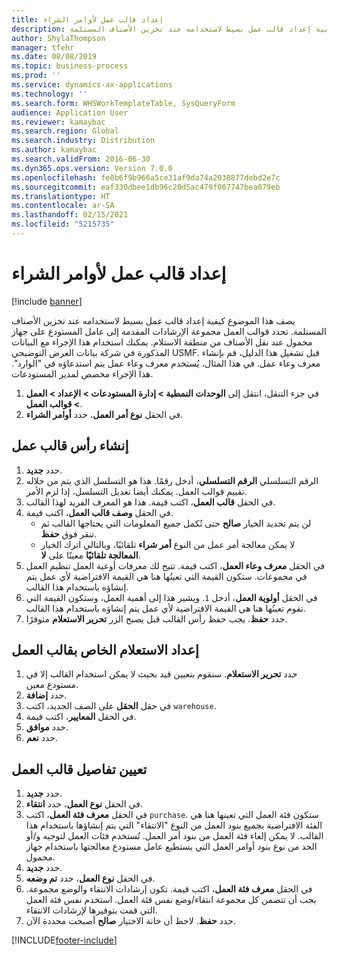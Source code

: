 ```yaml
---
title: إعداد قالب عمل لأوامر الشراء
description: يصف هذا الموضوع كيفية إعداد قالب عمل بسيط لاستخدامه عند تخزين الأصناف المستلمة.
author: ShylaThompson
manager: tfehr
ms.date: 08/08/2019
ms.topic: business-process
ms.prod: ''
ms.service: dynamics-ax-applications
ms.technology: ''
ms.search.form: WHSWorkTemplateTable, SysQueryForm
audience: Application User
ms.reviewer: kamaybac
ms.search.region: Global
ms.search.industry: Distribution
ms.author: kamaybac
ms.search.validFrom: 2016-06-30
ms.dyn365.ops.version: Version 7.0.0
ms.openlocfilehash: fe0b6f9b966a5ce31af9da74a2038877debd2e7c
ms.sourcegitcommit: eaf330dbee1db96c20d5ac479f007747bea079eb
ms.translationtype: HT
ms.contentlocale: ar-SA
ms.lasthandoff: 02/15/2021
ms.locfileid: "5215735"
---
```

# <a name="set-up-a-work-template-for-purchase-orders"></a>إعداد قالب عمل لأوامر الشراء

[!include [banner](../../includes/banner.md)]

يصف هذا الموضوع كيفية إعداد قالب عمل بسيط لاستخدامه عند تخزين الأصناف المستلمة. تحدد قوالب العمل مجموعة الإرشادات المقدمة إلى عامل المستودع على جهاز محمول عند نقل الأصناف من منطقة الاستلام. يمكنك استخدام هذا الإجراء مع البيانات المذكورة في شركة بيانات العرض التوضيحي USMF. قبل تشغيل هذا الدليل، قم بإنشاء معرف وعاء عمل. في هذا المثال، يُستخدم معرف وعاء عمل يتم استدعاؤه في "الوارد". هذا الإجراء مخصص لمدير المستودعات.

1. في جزء التنقل، انتقل إلى **الوحدات النمطية > إدارة المستودعات > الإعداد > العمل > قوالب العمل**.
2. في الحقل **نوع أمر العمل**، حدد **أوامر الشراء**.

## <a name="create-a-work-template-header"></a>إنشاء رأس قالب عمل
1. حدد **جديد**.
2. الرقم التسلسلي **الرقم التسلسلي**، أدخل رقمًا. هذا هو التسلسل الذي يتم من خلاله تقييم قوالب العمل. يمكنك أيضا تعديل التسلسل، إذا لزم الأمر.  
3. في الحقل **قالب العمل**، اكتب قيمة. هذا هو المعرف الفريد لهذا القالب.  
4. في الحقل **وصف قالب العمل**، اكتب قيمة.
    - لن يتم تحديد الخيار **صالح** حتى تُكمل جميع المعلومات التي يحتاجها القالب ثم تنقر فوق **حفظ**.  
    - لا يمكن معالجة أمر عمل من النوع **أمر شراء** تلقائيًا، وبالتالي اترك الخيار **المعالجة تلقائيًا** معينًا على **لا**.  
5. في الحقل **معرف وعاء العمل**، اكتب قيمة. تتيح لك معرفات أوعية العمل تنظيم العمل في مجموعات. ستكون القيمة التي تعينُها هنا هي القيمة الافتراضية لأي عمل يتم إنشاؤه باستخدام هذا القالب.  
6. في الحقل **أولوية العمل**، أدخل `1`. ويشير هذا إلى أهمية العمل، وستكون القيمة التي تقوم تعينُها هنا هي القيمة الافتراضية لأي عمل يتم إنشاؤه باستخدام هذا القالب.  
7. حدد **حفظ**. يجب حفظ رأس القالب قبل يصبح الزر **تحرير الاستعلام** متوفرًا.  

## <a name="set-up-the-query-for-the-work-template"></a>إعداد الاستعلام الخاص بقالب العمل
1. حدد **تحرير الاستعلام**. سنقوم بتعيين قيد بحيث لا يمكن استخدام القالب إلا في مستودع معين.  
2. حدد **إضافة**.
3. في حقل **الحقل** على الصف الجديد، اكتب `warehouse`‬.
4. في الحقل **المعايير**، اكتب قيمة.
5. حدد **موافق**.
6. حدد **نعم**.

## <a name="set-work-template-details"></a>تعيين تفاصيل قالب العمل
1. حدد **جديد**.
2. في الحقل **نوع العمل**، حدد **انتقاء**.
3. في الحقل **معرف فئة العمل**، اكتب `purchase`. ستكون فئة العمل التي تعينها هنا هي الفئة الافتراضية بجميع بنود العمل من النوع "الانتقاء" التي يتم إنشاؤها باستخدام هذا القالب. لا يمكن إلغاء فئة العمل من بنود أمر العمل. تُستخدم فئات العمل لتوجيه و/أو الحد من نوع بنود أوامر العمل التي يستطيع عامل مستودع معالجتها باستخدام جهاز محمول.  
4. حدد **جديد**.
5. في الحقل **نوع العمل**، حدد **تم وضعه**.
6. في الحقل **معرف فئة العمل**، اكتب قيمة. تكون إرشادات الانتقاء والوضع مجموعة. يجب أن تتضمن كل مجموعة انتقاء/وضع نفس فئة العمل. استخدم نفس فئة العمل التي قمت بتوفيرها لإرشادات الانتقاء.  
7. حدد **حفظ**. لاحظ أن خانة الاختيار **صالح** أصبحت محددة الآن.  



[!INCLUDE[footer-include](../../../includes/footer-banner.md)]